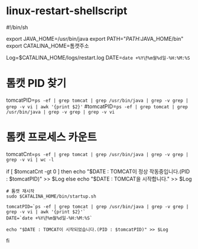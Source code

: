 # linux-restart-shellscript
<p>
#!/bin/sh

export JAVA_HOME=/usr/bin/java
export PATH="$PATH:$JAVA_HOME/bin"
export CATALINA_HOME=톰캣주소

Log=$CATALINA_HOME/logs/restart.log
DATE=`date +%Y년%m월%d일-%H:%M:%S`

# 톰캣 PID 찾기
tomcatPID=`ps -ef | grep tomcat | grep /usr/bin/java | grep -v grep | grep -v vi | awk '{print $2}'`
#tomcatPID=`ps -ef | grep tomcat | grep /usr/bin/java | grep -v grep | grep -v vi`

# 톰캣 프로세스 카운트
tomcatCnt=`ps -ef | grep tomcat | grep /usr/bin/java | grep -v grep | grep -v vi | wc -l`

if [ $tomcatCnt -gt 0 ]
then
    echo "$DATE : TOMCAT이 정상 작동중입니다.(PID : $tomcatPID)" >> $Log
else
    echo "$DATE : TOMCAT을 시작합니다." >> $Log

    # 톰캣 재시작
    sudo $CATALINA_HOME/bin/startup.sh

    tomcatPID=`ps -ef | grep tomcat | grep /usr/bin/java | grep -v grep | grep -v vi | awk '{print $2}'`
    DATE=`date +%Y년%m월%d일-%H:%M:%S`

    echo "$DATE : TOMCAT이 시작되었습니다.(PID : $tomcatPID)" >> $Log
fi
</p>
